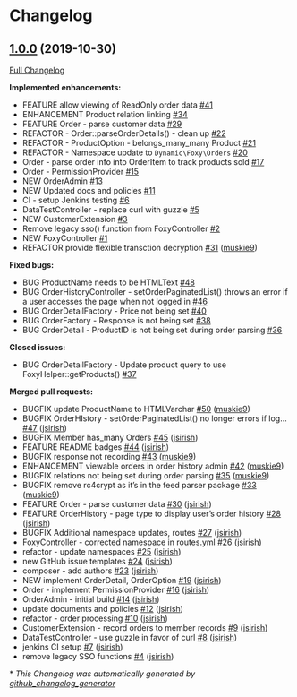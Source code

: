 # Changelog

## [1.0.0](https://github.com/dynamic/silverstripe-foxy-orders/tree/1.0.0) (2019-10-30)

[Full Changelog](https://github.com/dynamic/silverstripe-foxy-orders/compare/0ac7b6271ffc1e5301b32bcef796ebaff81bdc06...1.0.0)

**Implemented enhancements:**

- FEATURE allow viewing of ReadOnly order data [\#41](https://github.com/dynamic/silverstripe-foxy-orders/issues/41)
- ENHANCEMENT Product relation linking [\#34](https://github.com/dynamic/silverstripe-foxy-orders/issues/34)
- FEATURE Order - parse customer data [\#29](https://github.com/dynamic/silverstripe-foxy-orders/issues/29)
- REFACTOR - Order::parseOrderDetails\(\) - clean up [\#22](https://github.com/dynamic/silverstripe-foxy-orders/issues/22)
- REFACTOR - ProductOption - belongs\_many\_many Product [\#21](https://github.com/dynamic/silverstripe-foxy-orders/issues/21)
- REFACTOR - Namespace update to `Dynamic\Foxy\Orders` [\#20](https://github.com/dynamic/silverstripe-foxy-orders/issues/20)
- Order - parse order info into OrderItem to track products sold [\#17](https://github.com/dynamic/silverstripe-foxy-orders/issues/17)
- Order - PermissionProvider [\#15](https://github.com/dynamic/silverstripe-foxy-orders/issues/15)
- NEW OrderAdmin [\#13](https://github.com/dynamic/silverstripe-foxy-orders/issues/13)
- NEW Updated docs and policies [\#11](https://github.com/dynamic/silverstripe-foxy-orders/issues/11)
- CI - setup Jenkins testing [\#6](https://github.com/dynamic/silverstripe-foxy-orders/issues/6)
- DataTestController - replace curl with guzzle [\#5](https://github.com/dynamic/silverstripe-foxy-orders/issues/5)
- NEW CustomerExtension [\#3](https://github.com/dynamic/silverstripe-foxy-orders/issues/3)
- Remove legacy sso\(\) function from FoxyController [\#2](https://github.com/dynamic/silverstripe-foxy-orders/issues/2)
- NEW FoxyController [\#1](https://github.com/dynamic/silverstripe-foxy-orders/issues/1)
- REFACTOR provide flexible transction decryption [\#31](https://github.com/dynamic/silverstripe-foxy-orders/pull/31) ([muskie9](https://github.com/muskie9))

**Fixed bugs:**

- BUG ProductName needs to be HTMLText [\#48](https://github.com/dynamic/silverstripe-foxy-orders/issues/48)
- BUG OrderHistoryController - setOrderPaginatedList\(\) throws an error if a user accesses the page when not logged in [\#46](https://github.com/dynamic/silverstripe-foxy-orders/issues/46)
- BUG OrderDetailFactory - Price not being set [\#40](https://github.com/dynamic/silverstripe-foxy-orders/issues/40)
- BUG OrderFactory - Response is not being set [\#38](https://github.com/dynamic/silverstripe-foxy-orders/issues/38)
- BUG OrderDetail - ProductID is not being set during order parsing [\#36](https://github.com/dynamic/silverstripe-foxy-orders/issues/36)

**Closed issues:**

- BUG OrderDetailFactory - Update product query to use FoxyHelper::getProducts\(\) [\#37](https://github.com/dynamic/silverstripe-foxy-orders/issues/37)

**Merged pull requests:**

- BUGFIX update ProductName to HTMLVarchar [\#50](https://github.com/dynamic/silverstripe-foxy-orders/pull/50) ([muskie9](https://github.com/muskie9))
- BUGFIX OrderHIstory - setOrderPaginatedList\(\) no longer errors if log… [\#47](https://github.com/dynamic/silverstripe-foxy-orders/pull/47) ([jsirish](https://github.com/jsirish))
- BUGFIX Member has\_many Orders [\#45](https://github.com/dynamic/silverstripe-foxy-orders/pull/45) ([jsirish](https://github.com/jsirish))
- FEATURE README badges [\#44](https://github.com/dynamic/silverstripe-foxy-orders/pull/44) ([jsirish](https://github.com/jsirish))
- BUGFIX response not recording [\#43](https://github.com/dynamic/silverstripe-foxy-orders/pull/43) ([muskie9](https://github.com/muskie9))
- ENHANCEMENT viewable orders in order history admin [\#42](https://github.com/dynamic/silverstripe-foxy-orders/pull/42) ([muskie9](https://github.com/muskie9))
- BUGFIX relations not being set during order parsing [\#35](https://github.com/dynamic/silverstripe-foxy-orders/pull/35) ([muskie9](https://github.com/muskie9))
- BUGFIX remove rc4crypt as it’s in the feed parser package [\#33](https://github.com/dynamic/silverstripe-foxy-orders/pull/33) ([muskie9](https://github.com/muskie9))
- FEATURE Order - parse customer data [\#30](https://github.com/dynamic/silverstripe-foxy-orders/pull/30) ([jsirish](https://github.com/jsirish))
- FEATURE OrderHistory - page type to display user’s order history [\#28](https://github.com/dynamic/silverstripe-foxy-orders/pull/28) ([jsirish](https://github.com/jsirish))
- BUGFIX Additional namespace updates, routes [\#27](https://github.com/dynamic/silverstripe-foxy-orders/pull/27) ([jsirish](https://github.com/jsirish))
- FoxyController - corrected namespace in routes.yml [\#26](https://github.com/dynamic/silverstripe-foxy-orders/pull/26) ([jsirish](https://github.com/jsirish))
- refactor - update namespaces [\#25](https://github.com/dynamic/silverstripe-foxy-orders/pull/25) ([jsirish](https://github.com/jsirish))
- new GitHub issue templates [\#24](https://github.com/dynamic/silverstripe-foxy-orders/pull/24) ([jsirish](https://github.com/jsirish))
- composer - add authors [\#23](https://github.com/dynamic/silverstripe-foxy-orders/pull/23) ([jsirish](https://github.com/jsirish))
- NEW implement OrderDetail, OrderOption [\#19](https://github.com/dynamic/silverstripe-foxy-orders/pull/19) ([jsirish](https://github.com/jsirish))
- Order - implement PermissionProvider [\#16](https://github.com/dynamic/silverstripe-foxy-orders/pull/16) ([jsirish](https://github.com/jsirish))
- OrderAdmin - initial build [\#14](https://github.com/dynamic/silverstripe-foxy-orders/pull/14) ([jsirish](https://github.com/jsirish))
- update documents and policies [\#12](https://github.com/dynamic/silverstripe-foxy-orders/pull/12) ([jsirish](https://github.com/jsirish))
- refactor - order processing [\#10](https://github.com/dynamic/silverstripe-foxy-orders/pull/10) ([jsirish](https://github.com/jsirish))
- CustomerExtension - record orders to member records [\#9](https://github.com/dynamic/silverstripe-foxy-orders/pull/9) ([jsirish](https://github.com/jsirish))
- DataTestController - use guzzle in favor of curl [\#8](https://github.com/dynamic/silverstripe-foxy-orders/pull/8) ([jsirish](https://github.com/jsirish))
- jenkins CI setup [\#7](https://github.com/dynamic/silverstripe-foxy-orders/pull/7) ([jsirish](https://github.com/jsirish))
- remove legacy SSO functions [\#4](https://github.com/dynamic/silverstripe-foxy-orders/pull/4) ([jsirish](https://github.com/jsirish))



\* *This Changelog was automatically generated by [github_changelog_generator](https://github.com/github-changelog-generator/github-changelog-generator)*
